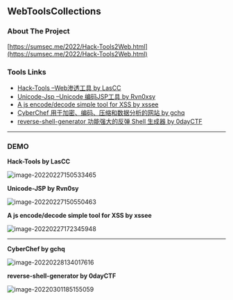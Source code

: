 ## WebToolsCollections

### About The Project

[https://sumsec.me/2022/Hack-Tools2Web.html](https://sumsec.me/2022/Hack-Tools2Web.html)





###  Tools Links

* [Hack-Tools –Web渗透工具 by LasCC ](https://ht.sumsec.me/HackTools/)
* [Unicode-Jsp –Unicode 编码JSP工具 by Rvn0xsy](https://ht.sumsec.me/unicodejsp.html)
* [A js encode/decode simple tool for XSS by xssee](https://ht.sumsec.me/xssee/)
* [CyberChef 用于加密、编码、压缩和数据分析的网站 by gchq](https://ht.sumsec.me/CyberChef/)
* [reverse-shell-generator 功能强大的反弹 Shell 生成器 by 0dayCTF](https://ht.sumsec.me/reshell.html)



---



### DEMO

**Hack-Tools by LasCC**

![image-20220227150533465](https://cdn.jsdelivr.net/gh/SummerSec/Images/33u533ec33u533ec.png)



**Unicode-JSP by Rvn0sy**



![image-20220227150550463](https://cdn.jsdelivr.net/gh/SummerSec/Images/50u550ec50u550ec.png)



**A js encode/decode simple tool for XSS by xssee**

![image-20220227172345948](https://cdn.jsdelivr.net/gh/SummerSec/Images/46u2346ec46u2346ec.png)

----

**CyberChef by gchq**



![image-20220228134017616](https://cdn.jsdelivr.net/gh/SummerSec/Images/17u4017ec17u4017ec.png)





**reverse-shell-generator by 0dayCTF**

![image-20220301185155059](https://cdn.jsdelivr.net/gh/SummerSec/Images/55u5155ec55u5155ec.png)

